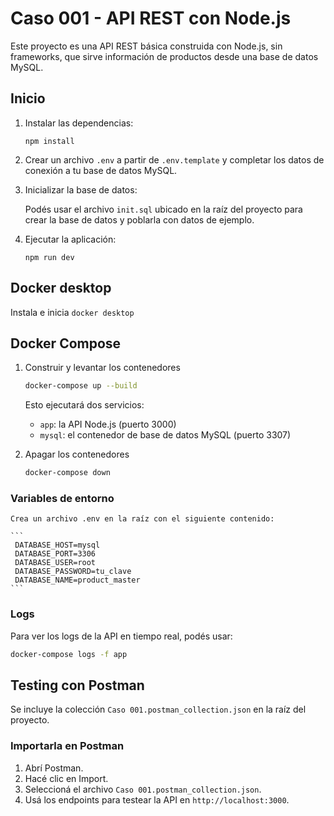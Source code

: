 # Caso 001 - API REST con Node.js

Este proyecto es una API REST básica construida con Node.js, sin frameworks, que sirve información de productos desde una base de datos MySQL.
               

## Inicio

1. Instalar las dependencias:

    ```
    npm install
    ```

2. Crear un archivo `.env` a partir de `.env.template` y completar los datos de conexión a tu base de datos MySQL.

3. Inicializar la base de datos:

    Podés usar el archivo `init.sql` ubicado en la raíz del proyecto para crear la base de datos y poblarla con datos de ejemplo.  


4. Ejecutar la aplicación:

    ```
    npm run dev
    ```
## Docker desktop
Instala e inicia `docker desktop`
## Docker Compose
1. Construir y levantar los contenedores
    ```bash
    docker-compose up --build
    ```
    Esto ejecutará dos servicios:
     - `app`: la API Node.js (puerto 3000)
     - `mysql`: el contenedor de base de datos MySQL (puerto 3307)

2. Apagar los contenedores
    ```bash
    docker-compose down
    ```
    
### Variables de entorno
    Crea un archivo .env en la raíz con el siguiente contenido:  

    ```
     DATABASE_HOST=mysql  
     DATABASE_PORT=3306  
     DATABASE_USER=root  
     DATABASE_PASSWORD=tu_clave  
     DATABASE_NAME=product_master  
    ```

### Logs
Para ver los logs de la API en tiempo real, podés usar:
```bash
docker-compose logs -f app
```

## Testing con Postman
Se incluye la colección `Caso 001.postman_collection.json` en la raíz del proyecto.

### Importarla en Postman
1. Abrí Postman.  
2. Hacé clic en Import.  
3. Seleccioná el archivo `Caso 001.postman_collection.json`.  
4. Usá los endpoints para testear la API en `http://localhost:3000`.  
